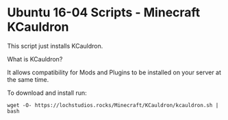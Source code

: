 # Ubuntu 16-04 Scripts - Minecraft KCauldron

This script just installs KCauldron.

What is KCauldron?

It allows compatibility for Mods and Plugins to be installed on your server at the same time.

To download and install run:

``wget -O- https://lochstudios.rocks/Minecraft/KCauldron/kcauldron.sh | bash``
